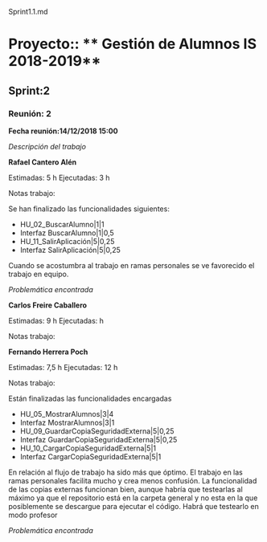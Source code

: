 Sprint1.1.md

# Proyecto:: ** Gestión de Alumnos IS 2018-2019**
 
## Sprint:2

### Reunión: 2

**Fecha reunión:14/12/2018 15:00**


_Descripción del trabajo_

**Rafael Cantero Alén**

Estimadas: 5 h
Ejecutadas: 3 h

Notas trabajo:

Se han finalizado las funcionalidades siguientes:

* HU_02_BuscarAlumno|1|1
* Interfaz BuscarAlumno|1|0,5
* HU_11_SalirAplicación|5|0,25
* Interfaz SalirAplicación|5|0,25

Cuando se acostumbra al trabajo en ramas personales se ve favorecido el trabajo en equipo.

_Problemática encontrada_


**Carlos Freire Caballero**

Estimadas: 9 h
Ejecutadas:  h

Notas trabajo:



	

**Fernando Herrera Poch**

Estimadas: 7,5 h
Ejecutadas: 12 h

Notas trabajo:

Están finalizadas las funcionalidades encargadas 

* HU_05_MostrarAlumnos|3|4
* Interfaz MostrarAlumnos|3|1
* HU_09_GuardarCopiaSeguridadExterna|5|0,25
* Interfaz GuardarCopiaSeguridadExterna|5|0,25
* HU_10_CargarCopiaSeguridadExterna|5|1
* Interfaz CargarCopiaSeguridadExterna|5|1

En relación al flujo de trabajo ha sido más que óptimo. El trabajo en las ramas personales facilita mucho y crea menos confusión.
La funcionalidad de las copias externas funcionan bien, aunque habría que testearlas al máximo ya que el repositorio está en la carpeta general y no esta en la que posiblemente se descargue
para ejecutar el código. Habrá que testearlo en modo profesor

_Problemática encontrada_



